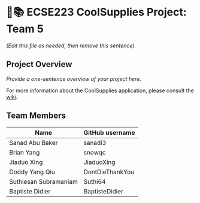 # :triangular_ruler::books: ECSE223 CoolSupplies Project: Team 5

_(Edit this file as needed, then remove this sentence)._

## Project Overview

_Provide a one-sentence overview of your project here._

For more information about the CoolSupplies application, please consult the [wiki](../../wiki).

## Team Members

| Name            | GitHub username |
|-----------------|-----------------|
| Sanad Abu Baker | sanadi3         |
| Brian Yang      | snowqc          |
| Jiaduo Xing     | JiaduoXing      |
| Doddy Yang Qiu  | DontDieThankYou |
| Suthiesan Subramaniam| Suthi64            |
| Baptiste Didier | BaptisteDidier  |
